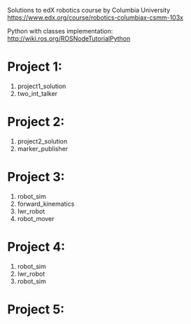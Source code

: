 Solutions to edX robotics course by Columbia University
https://www.edx.org/course/robotics-columbiax-csmm-103x

Python with classes implementation:
http://wiki.ros.org/ROSNodeTutorialPython


# Project 1:
1. project1_solution
2. two_int_talker

# Project 2:
1. project2_solution
2. marker_publisher

# Project 3:
1. robot_sim
2. forward_kinematics
3. lwr_robot
4. robot_mover

# Project 4:
1. robot_sim
2. lwr_robot
3. robot_sim

# Project 5:

